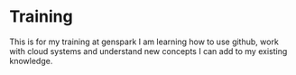 # Training

This is for my training at genspark
I am learning how to use github, work with cloud systems and understand new concepts I can add to my existing knowledge. 


